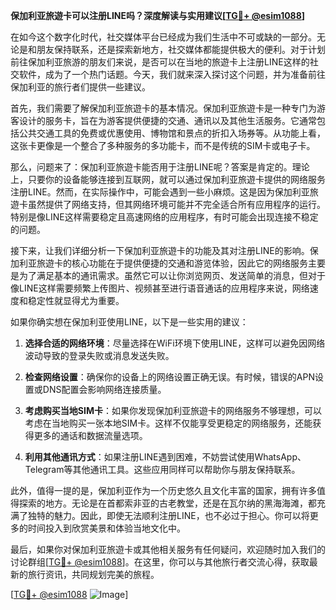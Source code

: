 **保加利亚旅遊卡可以注册LINE吗？深度解读与实用建议[[TG💪+ @esim1088](https://t.me/s/esim1088)]**

在如今这个数字化时代，社交媒体平台已经成为我们生活中不可或缺的一部分。无论是和朋友保持联系，还是探索新地方，社交媒体都能提供极大的便利。对于计划前往保加利亚旅游的朋友们来说，是否可以在当地的旅遊卡上注册LINE这样的社交软件，成为了一个热门话题。今天，我们就来深入探讨这个问题，并为准备前往保加利亚的旅行者们提供一些建议。

首先，我们需要了解保加利亚旅遊卡的基本情况。保加利亚旅遊卡是一种专门为游客设计的服务卡，旨在为游客提供便捷的交通、通讯以及其他生活服务。它通常包括公共交通工具的免费或优惠使用、博物馆和景点的折扣入场券等。从功能上看，这张卡更像是一个整合了多种服务的多功能卡，而不是传统的SIM卡或电子卡。

那么，问题来了：保加利亚旅遊卡能否用于注册LINE呢？答案是肯定的。理论上，只要你的设备能够连接到互联网，就可以通过保加利亚旅遊卡提供的网络服务注册LINE。然而，在实际操作中，可能会遇到一些小麻烦。这是因为保加利亚旅遊卡虽然提供了网络支持，但其网络环境可能并不完全适合所有应用程序的运行。特别是像LINE这样需要稳定且高速网络的应用程序，有时可能会出现连接不稳定的问题。

接下来，让我们详细分析一下保加利亚旅遊卡的功能及其对注册LINE的影响。保加利亚旅遊卡的核心功能在于提供便捷的交通和游览体验，因此它的网络服务主要是为了满足基本的通讯需求。虽然它可以让你浏览网页、发送简单的消息，但对于像LINE这样需要频繁上传图片、视频甚至进行语音通话的应用程序来说，网络速度和稳定性就显得尤为重要。

如果你确实想在保加利亚使用LINE，以下是一些实用的建议：

1. **选择合适的网络环境**：尽量选择在WiFi环境下使用LINE，这样可以避免因网络波动导致的登录失败或消息发送失败。
   
2. **检查网络设置**：确保你的设备上的网络设置正确无误。有时候，错误的APN设置或DNS配置会影响网络连接质量。

3. **考虑购买当地SIM卡**：如果你发现保加利亚旅遊卡的网络服务不够理想，可以考虑在当地购买一张本地SIM卡。这样不仅能享受更稳定的网络服务，还能获得更多的通话和数据流量选项。

4. **利用其他通讯方式**：如果注册LINE遇到困难，不妨尝试使用WhatsApp、Telegram等其他通讯工具。这些应用同样可以帮助你与朋友保持联系。

此外，值得一提的是，保加利亚作为一个历史悠久且文化丰富的国家，拥有许多值得探索的地方。无论是在首都索非亚的古老教堂，还是在瓦尔纳的黑海海滩，都充满了独特的魅力。因此，即使无法顺利注册LINE，也不必过于担心。你可以将更多的时间投入到欣赏美景和体验当地文化中。

最后，如果你对保加利亚旅遊卡或其他相关服务有任何疑问，欢迎随时加入我们的讨论群组[[TG💪+ @esim1088](https://t.me/s/esim1088)]。在这里，你可以与其他旅行者交流心得，获取最新的旅行资讯，共同规划完美的旅程。

[[TG💪+ @esim1088](https://t.me/s/esim1088) ![Image](https://i.postimg.cc/4NQfJmqS/Snipaste-2025-05-13-00-14-12.png)]